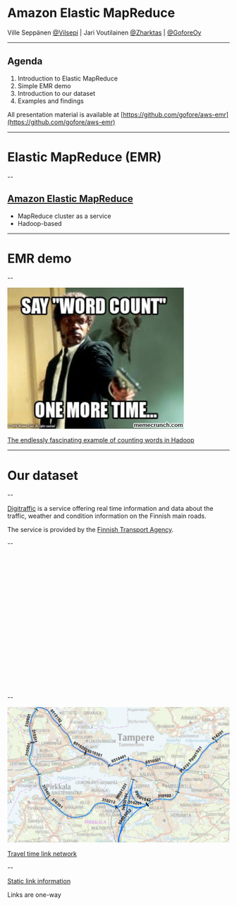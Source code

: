
# Amazon Elastic MapReduce

Ville Seppänen [@Vilsepi](https://twitter.com/Vilsepi) | Jari Voutilainen [@Zharktas](https://twitter.com/Zharktas) | [@GoforeOy](https://twitter.com/GoforeOy)



---

## Agenda

1. Introduction to Elastic MapReduce
2. Simple EMR demo
3. Introduction to our dataset
4. Examples and findings

All presentation material is available at [https://github.com/gofore/aws-emr](https://github.com/gofore/aws-emr)

---

# Elastic MapReduce (EMR)

--

## [Amazon Elastic MapReduce](http://aws.amazon.com/elasticmapreduce/)

- MapReduce cluster as a service
- Hadoop-based

---

# EMR demo

--

![Say 'word count' one more time](/images/word_count_meme.jpg)

[The endlessly fascinating example of counting words in Hadoop](http://docs.aws.amazon.com/ElasticMapReduce/latest/DeveloperGuide/emr-get-started-count-words.html)

---

# Our dataset

--

[Digitraffic](http://www.infotripla.fi/digitraffic/doku.php?id=start_en) is a service offering real time information and data about the traffic, weather and condition information on the Finnish main roads.

The service is provided by the [Finnish Transport Agency](http://www.liikennevirasto.fi).

--

<pre><code data-trim="" class="xml">
<ivjtdata duration="60" periodstart="2014-06-24T02:55:00Z">
  <recognitions>
    <link id="110302" data_source="1">
      <recognition offset_seconds="8" travel_time="152"></recognition>
      <recognition offset_seconds="36" travel_time="155"></recognition>
    </link>
    <link id="410102" data_source="1">
      <recognition offset_seconds="6" travel_time="126"></recognition>
      <recognition offset_seconds="45" travel_time="152"></recognition>
    </link>
    <link id="810502" data_source="1">
      <recognition offset_seconds="25" travel_time="66"></recognition>
      <recognition offset_seconds="34" travel_time="79"></recognition>
      <recognition offset_seconds="35" travel_time="67"></recognition>
      <recognition offset_seconds="53" travel_time="58"></recognition>
    </link>
  </recognitions>
</ivjtdata>
</code></pre>

--

![Road segments](/images/road_segments_map.png)

[Travel time link network](http://www.infotripla.fi/digitraffic/lib/exe/fetch.php?media=linkkiverkosto.pdf)

--

[Static link information](http://www.infotripla.fi/digitraffic/lib/exe/fetch.php?tok=a8263d&media=http%3A%2F%2Fwww.infotripla.fi%2Fdigitraffic%2Fdocs%2FLocationData.XML)

Links are one-way
